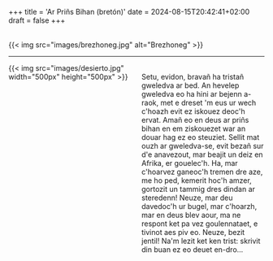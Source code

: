 +++
title = 'Ar Priñs Bihan (bretón)'
date = 2024-08-15T20:42:41+02:00
draft = false
+++

<br/>
{{< img src="images/brezhoneg.jpg" alt="Brezhoneg" >}}

--------------------------------------

<div style="display: flex; align-items: flex-start;">
  <div style="flex: 1; margin-right: 20px;">
    {{< img src="images/desierto.jpg" width="500px" height="500px" >}}
  </div>
  <div style="flex: 1;">
<br/>
Setu, evidon, bravañ ha tristañ gweledva ar bed. An hevelep 
    gweledva eo ha hini ar bejenn a-raok, met e dreset 'm eus ur wech c'hoazh 
    evit ez iskouez deoc'h ervat. Amañ eo en deus ar priñs bihan 
    en em ziskouezet war an douar hag ez eo steuziet.
  Sellit mat ouzh ar gweledva-se, evit bezañ sur d'e anavezout, mar 
    beajit un deiz en Afrika, er gouelec'h. Ha, mar c'hoarvez ganeoc'h tremen 
    dre aze, me ho ped, kemerit hoc'h amzer, gortozit un tammig dres dindan ar 
    steredenn! Neuze, mar deu davedoc'h ur bugel, mar c'hoarzh, mar en deus blev 
    aour, ma ne respont ket pa vez goulennataet, e tivinot aes piv eo. Neuze, 
    bezit jentil! Na'm lezit ket ken trist: skrivit din buan ez eo deuet en-dro...
  </div>
</div>